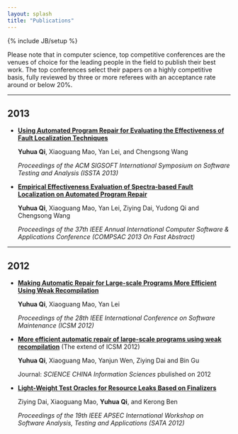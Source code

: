 ```yaml
---
layout: splash
title: "Publications"
---
```

{% include JB/setup %}

   Please note that in computer science, top competitive conferences are the venues of choice for the leading people in the field to publish their best work. The top conferences select their papers on a highly competitive basis, fully reviewed by three or more referees with an acceptance rate around or below 20%. 

******
## 2013
+ **[Using Automated Program Repair for Evaluating the Effectiveness of Fault Localization Techniques][ISSTA2013]**

   **Yuhua Qi**, Xiaoguang Mao, Yan Lei, and Chengsong Wang

   *Proceedings of the ACM SIGSOFT International Symposium on Software Testing and Analysis (ISSTA 2013)*   

+ **[Empirical Effectiveness Evaluation  of Spectra-based Fault Localization on Automated Program Repair][COMPSAC2013]**

   **Yuhua Qi**, Xiaoguang Mao, Yan Lei, Ziying Dai, Yudong Qi and Chengsong Wang

   *Proceedings of the 37th IEEE Annual International Computer Software & Applications Conference (COMPSAC 2013 On Fast Abstract)*

******
## 2012
+ **[Making Automatic Repair for Large-scale Programs More Efficient Using Weak Recompilation][ICSM2012]**

	**Yuhua Qi**, Xiaoguang Mao, Yan Lei

   *Proceedings of the 28th IEEE International Conference on Software Maintenance (ICSM 2012)*

+ **[More efficient automatic repair of large-scale programs using weak recompilation][CHINA2012]** (The extend of ICSM 2012)

	**Yuhua Qi**, Xiaoguang Mao, Yanjun Wen, Ziying Dai and Bin Gu

   Journal: *SCIENCE CHINA Information Sciences* pbulished on 2012

+ **[Light-Weight Test Oracles for Resource Leaks Based on Finalizers][SATA2012]**

	Ziying Dai, Xiaoguang Mao, **Yuhua Qi**, and Kerong Ben  
    
   *Proceedings of the 19th IEEE APSEC International Workshop on Software Analysis, Testing and Applications (SATA 2012)*

[COMPSAC2013]: /publications/compasc2013.pdf  "download"
[ICSM2012]: /publications/ICSM2012.pdf "download"
[CHINA2012]: /publications/science_china.pdf "download"
[ISSTA2013]: /publications/issta2013.pdf "download"
[SATA2012]: # "download"

